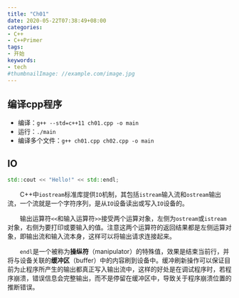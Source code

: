 ```yaml
---
title: "Ch01"
date: 2020-05-22T07:38:49+08:00
categories:
- C++
- C++Primer
tags:
- 开始
keywords:
- tech
#thumbnailImage: //example.com/image.jpg
---
```


<!--more-->

## 编译cpp程序

* 编译：`g++ --std=c++11 ch01.cpp -o main`
* 运行：`./main`
* 编译多个文件：`g++ ch01.cpp ch02.cpp -o main`

## IO
```cpp
std::cout << "Hello!" << std::endl;
```
　　C++中`iostream`标准库提供`IO`机制，其包括`istream`输入流和`ostream`输出流，一个流就是一个字符序列，是从`IO`设备读出或写入`IO`设备的。

　　输出运算符`<<`和输入运算符`>>`接受两个运算对象，左侧为`ostream`或`istream`对象，右侧为要打印或要输入的值。注意这两个运算符的返回结果都是左侧运算对象，即输出流和输入流本身，这样可以将输出请求连接起来。

　　`endl`是一个被称为**操纵符**（manipulator）的特殊值，效果是结束当前行，并将与设备关联的**缓冲区**（buffer）中的内容刷到设备中。缓冲刷新操作可以保证目前为止程序所产生的输出都真正写入输出流中，这样的好处是在调试程序时，若程序崩溃，错误信息会完整输出，而不是停留在缓冲区中，导致关于程序崩溃位置的推断错误。
